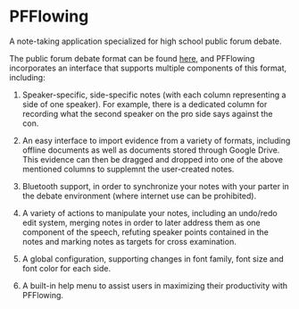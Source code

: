 # PFFlowing
A note-taking application specialized for high school public forum debate.

The public forum debate format can be found [here](https://debate.uvm.edu/dcpdf/PFNFL.pdf), and PFFlowing incorporates an interface that
supports multiple components of this format, including:

1. Speaker-specific, side-specific notes (with each column representing a side of one speaker). For example, there is a dedicated column
for recording what the second speaker on the pro side says against the con.

2. An easy interface to import evidence from a variety of formats, including offline documents as well as documents stored through Google Drive. This evidence
can then be dragged and dropped into one of the above mentioned columns to supplemnt the user-created notes.

3. Bluetooth support, in order to synchronize your notes with your parter in the debate environment (where internet use can be prohibited).

4. A variety of actions to manipulate your notes, including an undo/redo edit system, merging notes in order to later address them as one component of the speech,
refuting speaker points contained in the notes and marking notes as targets for cross examination. 

5. A global configuration, supporting changes in font family, font size and font color for each side.

6. A built-in help menu to assist users in maximizing their productivity with PFFlowing.
